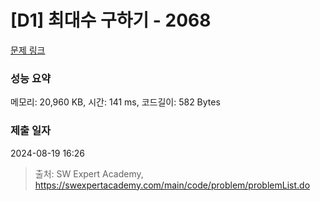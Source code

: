 # [D1] 최대수 구하기 - 2068 

[문제 링크](https://swexpertacademy.com/main/code/problem/problemDetail.do?contestProbId=AV5QQhbqA4QDFAUq) 

### 성능 요약

메모리: 20,960 KB, 시간: 141 ms, 코드길이: 582 Bytes

### 제출 일자

2024-08-19 16:26



> 출처: SW Expert Academy, https://swexpertacademy.com/main/code/problem/problemList.do